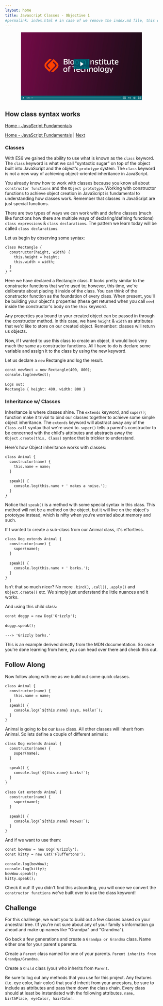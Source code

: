 ```yaml
---
layout: home
title: Javascript Classes - Objective 1 
#permalink: index.html # in case of we remove the index.md file, this doc will be the index page
---
```


<div class="row">
<div class="columnStmt" markdown="1">

<p align="center" ><a href="https://bloomtech-1.wistia.com/medias/503v2lcdiy" >
<img src="../Objects/img/Video_clip.png" width="400" height="225" style="width: 400px; height: 225px;"></a></p> 

##  How class syntax works   

[Home - JavaScript Fundamentals](../README.md) 

[Home - JavaScript Fundamentals](../README.md)  | [Next](./Object_2.md)

### Classes

With ES6 we gained the ability to use what is known as the `class` keyword. The `class` keyword is what we call "syntactic sugar" on top of the object built into JavaScript and the object's `prototype` system. The `class` keyword is not a new way of achieving object-oriented inheritance in JavaScript.

You already know how to work with classes because you know all about `constructor functions` and the `Object prototype`. Working with constructor functions to achieve object creation in JavaScript is fundamental to understanding how classes work. Remember that classes in JavaScript are just special functions.

There are two types of ways we can work with and define classes (much like functions how there are multiple ways of declaring/defining functions) `class expressions` & `class declarations`. The pattern we learn today will be called `class declarations`.

Let us begin by observing some syntax:

```
class Rectangle {
  constructor(height, width) {
    this.height = height;
    this.width = width;
  }
} *
```

Here we have declared a Rectangle class. It looks pretty similar to the constructor functions that we're used to; however, this time, we're deliberate about placing it inside of the class. You can think of the constructor function as the foundation of every class. When present, you'll be building your object's properties (these get returned when you call `new`) inside the constructor's body on the `this` keyword.

Any properties you bound to your created object can be passed in through the constructor method. In this case, we have `height` & `width` as attributes that we'd like to store on our created object. Remember: classes will return us objects.

Now, if I wanted to use this class to create an object, it would look very much the same as constructor functions. All I have to do is declare some variable and assign it to the class by using the new keyword.

Let us declare a `new` Rectangle and log the result.

```
const newRect = new Rectangle(400, 800);
console.log(newRect);

Logs out:
​​​​​Rectangle { height: 400, width: 800 }
```

### Inheritance w/ Classes

Inheritance is where classes shine. The `extends` keyword, and `super()`; function make it trivial to bind our classes together to achieve some simple object inheritance. The `extends` keyword will abstract away any of the `Class.call` syntax that we're used to. `super()` tells a parent's constructor to be concerned with the child's attributes and abstracts away the `Object.create(this, Class)` syntax that is trickier to understand.

Here's how Object inheritance works with classes:

```
class Animal {
  constructor(name) {
    this.name = name;
  }

  speak() {
    console.log(this.name + ' makes a noise.');
  }
}
```

Notice that `speak()` is a method with some special syntax in this class. This method will not be a method on the object, but it will live on the object's prototype instead, which is nifty when you're worried about memory and such.

If I wanted to create a sub-class from our Animal class, it's effortless.

```
class Dog extends Animal {
  constructor(name) {
    super(name);
  }

  speak() {
    console.log(this.name + ' barks.');
  }
}
```

Isn't that so much nicer? No more `.bind()`, `.call()`, `.apply()` and `Object.create()` etc. We simply just understand the little nuances and it works.

And using this child class:

```
const doggy = new Dog('Grizzly');

doggy.speak();

---> 'Grizzly barks.'
```
This is an example derived directly from the MDN documentation. So once you're done learning from here, you can head over there and check this out.

## Follow Along

Now follow along with me as we build out some quick classes.

```
class Animal {
  constructor(name) {
    this.name = name;
  }
  speak() {
    console.log(`${this.name} says, Hello!`);
  }
}
```

Animal is going to be our `base` class. All other classes will inherit from Animal. So lets define a couple of different animals:

```
class Dog extends Animal {
  constructor(name) {
    super(name);
  }

  speak() {
    console.log(`${this.name} barks!`);
  }
}

class Cat extends Animal {
  constructor(name) {
    super(name);
  }

  speak() {
    console.log(`${this.name} Meows!`);
  }
}
```

And if we want to use them:

```
const bowWow = new Dog('Grizzly');
const kitty = new Cat('Fluffertons');

console.log(bowWow);
console.log(kitty);
bowWow.speak();
kitty.speak();
```
Check it out! If you didn't find this astounding, you will once we convert the `constructor functions` we've built over to use the class keyword!

## Challenge

For this challenge, we want you to build out a few classes based on your ancestral tree. (If you're not sure about any of your family's information go ahead and make up names like "Grandpa" and "Grandma").

Go back a few generations and create a `Grandpa or Grandma` class. Name either one for your parent's parents.

Create a `Parent` class named for one of your parents. `Parent inherits from Grandpa/Grandma`.

Create a `Child` class (you) who inherits from `Parent`.

Be sure to log out any methods that you use for this project. Any features (i.e. eye color, hair color) that you'd inherit from your ancestors, be sure to include as attributes and pass them down the class chain. Every class should at least be instantiated with the following attributes. `name, birthPlace, eyeColor, hairColor`.



</div>
</div>